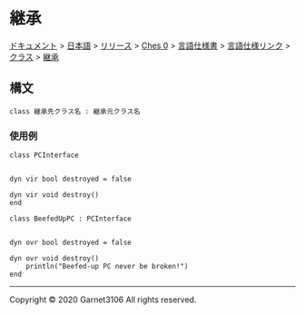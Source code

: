 # 継承

[ドキュメント](../../../../../../../index.md) > [日本語](../../../../../../index.md) > [リリース](../../../../../index.md) > [Ches 0](../../../../index.md) > [言語仕様書](../../../index.md) > [言語仕様リンク](../../index.md) > [クラス](../index.md) > [継承](./index.md)

## 構文

```
class 継承先クラス名 : 継承元クラス名
```

### 使用例

```
class PCInterface


dyn vir bool destroyed = false

dyn vir void destroy()
end
```

```
class BeefedUpPC : PCInterface


dyn ovr bool destroyed = false

dyn ovr void destroy()
    println("Beefed-up PC never be broken!")
end
```

---

Copyright © 2020 Garnet3106 All rights reserved.
